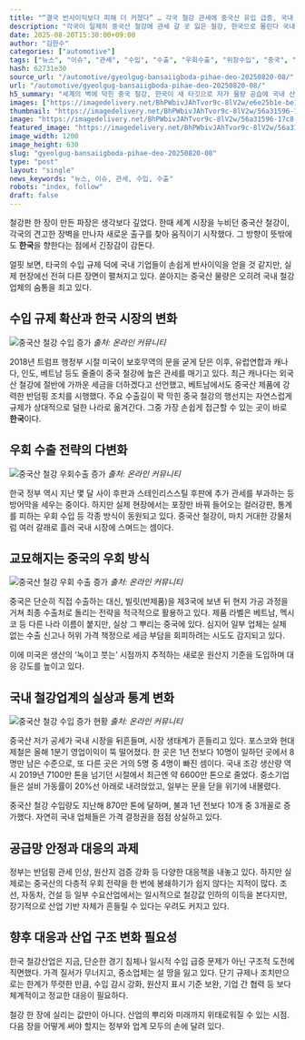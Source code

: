 ```yaml
---
title: "“결국 반사이익보다 피해 더 커졌다” … 각국 철강 관세에 중국산 유입 급증, 국내 철강업계 타격"
description: "각국이 일제히 중국산 철강에 관세 갈 곳 잃은 철강, 한국으로 몰린다 국내 철강산업, 반사이익보다 피해 더 커 ..."
date: 2025-08-20T15:30:00+09:00
author: "김한수"
categories: ["automotive"]
tags: ["뉴스", "이슈", "관세", "수입", "수출", "우회수출", "위장수입", "중국", "철강", "철강업계", "트럼프", "공급쇼크경보", "은밀한무역흐름"]
hash: 62731e30
source_url: "/automotive/gyeolgug-bansaiigboda-pihae-deo-20250820-08/"
url: "/automotive/gyeolgug-bansaiigboda-pihae-deo-20250820-08/"
h5_summary: "세계의 벽에 막힌 중국 철강, 한국이 새 타깃으로 저가 물량 공습에 국내 산업 부담 가중"
images: ["https://imagedelivery.net/BhPWbivJAhTvor9c-8lV2w/e6e25b1e-be15-4e06-ffbe-9a68cd824800/public", "https://imagedelivery.net/BhPWbivJAhTvor9c-8lV2w/4be83aaf-2219-4840-f5b0-bdf7b7106200/public", "https://imagedelivery.net/BhPWbivJAhTvor9c-8lV2w/a3d1c1f1-8690-4122-3aef-f9dc2d6d9e00/public", "https://imagedelivery.net/BhPWbivJAhTvor9c-8lV2w/214002ff-0df9-42a9-0f7d-16692fe2dd00/public", "https://imagedelivery.net/BhPWbivJAhTvor9c-8lV2w/56a31596-17c8-4aed-be3e-3d487b4b6f00/public"]
thumbnail: "https://imagedelivery.net/BhPWbivJAhTvor9c-8lV2w/56a31596-17c8-4aed-be3e-3d487b4b6f00/public"
image: "https://imagedelivery.net/BhPWbivJAhTvor9c-8lV2w/56a31596-17c8-4aed-be3e-3d487b4b6f00/public"
featured_image: "https://imagedelivery.net/BhPWbivJAhTvor9c-8lV2w/56a31596-17c8-4aed-be3e-3d487b4b6f00/public"
image_width: 1200
image_height: 630
slug: "gyeolgug-bansaiigboda-pihae-deo-20250820-08"
type: "post"
layout: "single"
news_keywords: "뉴스, 이슈, 관세, 수입, 수출"
robots: "index, follow"
draft: false
---
```


철강판 한 장이 만든 파장은 생각보다 깊었다. 한때 세계 시장을 누비던 중국산 철강이, 각국의 견고한 장벽을 만나자 새로운 출구를 찾아 움직이기 시작했다. 그 방향이 뜻밖에도 **한국**을 향한다는 점에서 긴장감이 감돈다.

얼핏 보면, 타국의 수입 규제 덕에 국내 기업들이 손쉽게 반사이익을 얻을 것 같지만, 실제 현장에선 전혀 다른 장면이 펼쳐지고 있다. 쏟아지는 중국산 물량은 오히려 국내 철강업체의 숨통을 죄고 있다. 

## 수입 규제 확산과 한국 시장의 변화

![중국산 철강 수입 증가](https://imagedelivery.net/BhPWbivJAhTvor9c-8lV2w/a3d1c1f1-8690-4122-3aef-f9dc2d6d9e00/public)
*출처: 온라인 커뮤니티*


2018년 트럼프 행정부 시절 미국이 보호무역의 문을 굳게 닫은 이후, 유럽연합과 캐나다, 인도, 베트남 등도 줄줄이 중국 철강에 높은 관세를 매기고 있다. 최근 캐나다는 외국산 철강에 절반에 가까운 세금을 더하겠다고 선언했고, 베트남에서도 중국산 제품에 강력한 반덤핑 조치를 시행했다. 주요 수출길이 꽉 막힌 중국 철강의 행선지는 자연스럽게 규제가 상대적으로 덜한 나라로 옮겨간다. 그중 가장 손쉽게 접근할 수 있는 곳이 바로 **한국**이다.

## 우회 수출 전략의 다변화

![중국산 철강 우회수출 증가](https://imagedelivery.net/BhPWbivJAhTvor9c-8lV2w/4be83aaf-2219-4840-f5b0-bdf7b7106200/public)
*출처: 온라인 커뮤니티*


한국 정부 역시 지난 몇 달 사이 후판과 스테인리스스틸 후판에 추가 관세를 부과하는 등 방어막을 세우는 중이다. 하지만 실제 현장에서는 포장만 바꿔 들어오는 컬러강판, 통계를 피하는 우회 수입 등 각종 방식이 동원되고 있다. 중국산 철강이, 마치 거대한 강물처럼 여러 갈래로 흘러 국내 시장에 스며드는 셈이다.

## 교묘해지는 중국의 우회 방식

![중국산 철강 우회 수출 증가](https://imagedelivery.net/BhPWbivJAhTvor9c-8lV2w/e6e25b1e-be15-4e06-ffbe-9a68cd824800/public)
*출처: 온라인 커뮤니티*


중국은 단순히 직접 수출하는 대신, 빌릿(반제품)을 제3국에 보낸 뒤 현지 가공 과정을 거쳐 최종 수출처로 돌리는 전략을 적극적으로 활용하고 있다. 제품 라벨은 베트남, 멕시코 등 다른 나라 이름이 붙지만, 실상 그 뿌리는 중국에 있다. 심지어 일부 업체는 실체 없는 수출 신고나 허위 가격 책정으로 세금 부담을 회피하려는 시도도 감지되고 있다.

이에 미국은 생산의 ‘녹이고 붓는’ 시점까지 추적하는 새로운 원산지 기준을 도입하며 대응 강도를 높이고 있다.

## 국내 철강업계의 실상과 통계 변화

![중국산 철강 수입 증가 현황](https://imagedelivery.net/BhPWbivJAhTvor9c-8lV2w/214002ff-0df9-42a9-0f7d-16692fe2dd00/public)
*출처: 온라인 커뮤니티*


중국산 저가 공세가 국내 시장을 뒤흔들며, 시장 생태계가 흔들리고 있다. 포스코와 현대제철은 올해 1분기 영업이익이 뚝 떨어졌다. 한 곳은 1년 전보다 10명이 일하던 곳에서 8명만 남은 수준으로, 또 다른 곳은 거의 5명 중 4명이 빠진 셈이다. 국내 조강 생산량 역시 2019년 7100만 톤을 넘기던 시절에서 최근엔 약 6600만 톤으로 줄었다. 중소기업들은 설비 가동률이 20%선 아래로 내려앉았고, 일부는 문을 닫을 위기에 내몰렸다.

중국산 철강 수입량도 지난해 870만 톤에 달하며, 불과 1년 전보다 10개 중 3개꼴로 증가했다. 자연히 국내 업체들은 가격 결정권을 점점 상실하고 있다.

## 공급망 안정과 대응의 과제

정부는 반덤핑 관세 인상, 원산지 검증 강화 등 다양한 대응책을 내놓고 있다. 하지만 실제로는 중국산의 다층적 우회 전략을 한 번에 봉쇄하기가 쉽지 않다는 지적이 많다. 조선, 자동차, 건설 등 일부 수요산업에서는 일시적으로 철강값 인하의 이득을 본다지만, 장기적으로 산업 기반 자체가 흔들릴 수 있다는 우려도 커지고 있다.

## 향후 대응과 산업 구조 변화 필요성

한국 철강산업은 지금, 단순한 경기 침체나 일시적 수입 급증 문제가 아닌 구조적 도전에 직면했다. 가격 질서가 무너지고, 중소업체는 설 땅을 잃고 있다. 단기 규제나 조치만으로는 한계가 뚜렷한 만큼, 수입 감시 강화, 원산지 표시 기준 보완, 기업 간 협력 등 보다 체계적이고 정교한 대응이 필요하다.

철강 한 장에 실리는 값만이 아니다. 산업의 뿌리와 미래까지 위태로워질 수 있는 시점. 다음 장을 어떻게 써야 할지는 정부와 업계 모두의 손에 달려 있다.
